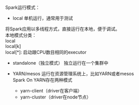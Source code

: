 Spark运行模式：

- local
单机运行，通常用于测试

将Spark应用以多线程方式，直接运行在本地，便于调试。<br/>
本地模式分类：<br/>
local<br/>
local[k]<br/>
local[*]: 启动跟CPU数目相同的executor<br/>

- standalone（独立模式）
独立运行在一个集群中

- YARN/mesos
运行在资源管理系统上，比如YARN或者mesos<br/>
Spark On YARN存在两种模式
    - yarn-client（driver在客户端）
    - yarn-cluster（driver在node节点）



